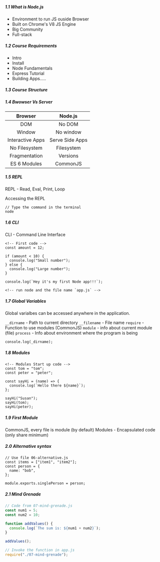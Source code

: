 <h5>1.1 What is Node.js</h5>

- Environment to run JS ouside Browser
- Built on Chrome's V8 JS Engine
- Big Community
- Full-stack

<h5>1.2 Course Requirements</h5>

- Intro
- Install
- Node Fundamentals
- Express Tutorial
- Building Apps.....

<h5>1.3 Course Structure</h5>

<h5>1.4 Bwowser Vs Server</h5>

|     Browser      |     Node.js     |
| :--------------: | :-------------: |
|       DOM        |     No DOM      |
|      Window      |    No window    |
| Interactive Apps | Serve Side Apps |
|  No Filesystem   |   Filesystem    |
|  Fragmentation   |    Versions     |
|   ES 6 Modules   |    CommonJS     |

<h5>1.5 REPL</h5

REPL - Read, Eval, Print, Loop

Accessing the REPL

```
// Type the command in the terminal
node
```

<h5>1.6 CLI</h5>

CLI - Command Line Interface

```node
<!-- First code -->
const amount = 12;

if (amount < 10) {
  console.log("Small number");
} else {
  console.log("Large number");
}

console.log(`Hey it's my first Node app!!!`);

<!-- run node and the file name `app.js` -->
```

<h5>1.7 Global Variables</h5>

Global varialbes can be accessed anywhere in the application.

`__dirname` - Path to current directory
`__filename` - File name
`require` - Function to use modules (CommonJS)
`module` - info about current module (file)
`process` - Info about environment where the program is being

```node
console.log(_dirname);
```

<h5>1.8 Modules</h5>

```node
<!-- Modules Start up code -->
const tom = "tom";
const peter = "peter";

const sayHi = (name) => {
  console.log(`Hello there ${name}`);
};

sayHi("Susan");
sayHi(tom);
sayHi(peter);
```

<h5>1.9 First Module</h5>

CommonJS, every file is module (by default)
Modules - Encapsulated code (only share minimum)

<h5>2.0 Alternative syntax </h5>

```node
// Use file 06-alternative.js
const items = ["item1", "item2"];
const person = {
  name: "bob",
};

module.exports.singlePerson = person;
```

<h5>2.1 Mind Grenade</h5>

```js
// Code from 07-mind-grenade.js
const num1 = 5;
const num2 = 10;

function addValues() {
  console.log(`The sum is: ${num1 + num2}`);
}

addValues();

// Invoke the function in app.js
require("./07-mind-grenade");
```
